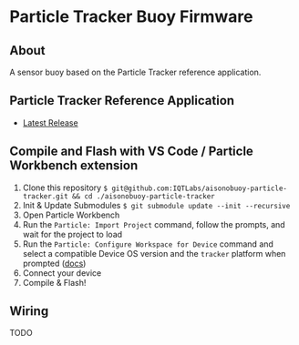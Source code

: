 
# Particle Tracker Buoy Firmware

## About

A sensor buoy based on the Particle Tracker reference application.

## Particle Tracker Reference Application

- [Latest Release](https://github.com/particle-iot/tracker-edge/releases)

## Compile and Flash with VS Code / Particle Workbench extension

1. Clone this repository `$ git@github.com:IQTLabs/aisonobuoy-particle-tracker.git && cd ./aisonobuoy-particle-tracker`
2. Init & Update Submodules `$ git submodule update --init --recursive`
3. Open Particle Workbench
4. Run the `Particle: Import Project` command, follow the prompts, and wait for the project to load
5. Run the `Particle: Configure Workspace for Device` command and select a compatible Device OS version and the `tracker` platform when prompted ([docs](https://docs.particle.io/tutorials/developer-tools/workbench/#cloud-build-and-flash))
6. Connect your device
7. Compile & Flash!

## Wiring
TODO